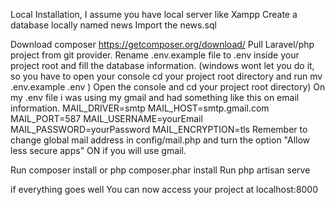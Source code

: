 Local Installation, I assume you have local server like Xampp
Create a database locally named news 
Import the news.sql 

Download composer https://getcomposer.org/download/
Pull Laravel/php project from git provider.
Rename .env.example file to .env inside your project root and fill the database information. (windows wont let you do it, so you have to open your console cd your project root directory and run mv .env.example .env )
Open the console and cd your project root directory)
On my .env file i was using my gmail and had something like this on email information.
MAIL_DRIVER=smtp
MAIL_HOST=smtp.gmail.com
MAIL_PORT=587
MAIL_USERNAME=yourEmail
MAIL_PASSWORD=yourPassword
MAIL_ENCRYPTION=tls
Remember to change global mail address in config/mail.php and turn the option "Allow less secure apps" ON if you will use gmail.

Run composer install or php composer.phar install
Run php artisan serve

if everything goes well You can now access your project at localhost:8000
